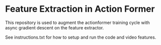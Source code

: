 # Feature Extraction in Action Former

This repository is used to augment the actionformer training cycle with async gradient descent on the feature extractor.

See instructions.txt for how to setup and run the code and video features.
